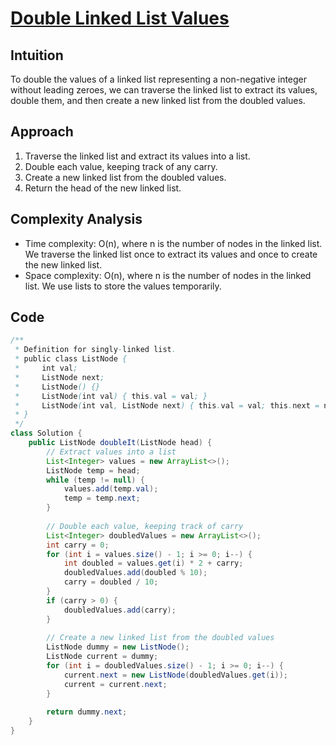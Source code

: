 
# [Double Linked List Values](https://leetcode.com/problems/double-a-number-represented-as-a-linked-list/description/?envType=daily-question&envId=2024-05-07)

## Intuition
To double the values of a linked list representing a non-negative integer without leading zeroes, we can traverse the linked list to extract its values, double them, and then create a new linked list from the doubled values.

## Approach
1. Traverse the linked list and extract its values into a list.
2. Double each value, keeping track of any carry.
3. Create a new linked list from the doubled values.
4. Return the head of the new linked list.

## Complexity Analysis
- Time complexity: O(n), where n is the number of nodes in the linked list. We traverse the linked list once to extract its values and once to create the new linked list.
- Space complexity: O(n), where n is the number of nodes in the linked list. We use lists to store the values temporarily.

## Code
```java
/**
 * Definition for singly-linked list.
 * public class ListNode {
 *     int val;
 *     ListNode next;
 *     ListNode() {}
 *     ListNode(int val) { this.val = val; }
 *     ListNode(int val, ListNode next) { this.val = val; this.next = next; }
 * }
 */
class Solution {
    public ListNode doubleIt(ListNode head) {
        // Extract values into a list
        List<Integer> values = new ArrayList<>();
        ListNode temp = head;
        while (temp != null) {
            values.add(temp.val);
            temp = temp.next;
        }
        
        // Double each value, keeping track of carry
        List<Integer> doubledValues = new ArrayList<>();
        int carry = 0;
        for (int i = values.size() - 1; i >= 0; i--) {
            int doubled = values.get(i) * 2 + carry;
            doubledValues.add(doubled % 10);
            carry = doubled / 10;
        }
        if (carry > 0) {
            doubledValues.add(carry);
        }
        
        // Create a new linked list from the doubled values
        ListNode dummy = new ListNode();
        ListNode current = dummy;
        for (int i = doubledValues.size() - 1; i >= 0; i--) {
            current.next = new ListNode(doubledValues.get(i));
            current = current.next;
        }
        
        return dummy.next;
    }
}
